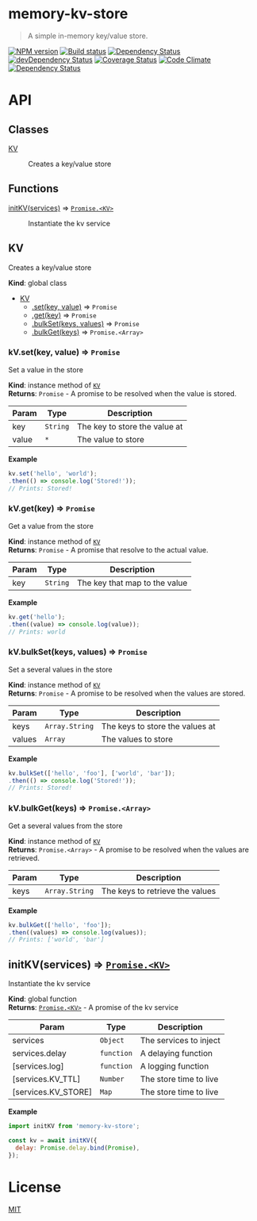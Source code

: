 <!--
# This file is automatically generated by a `metapak`
# module. Do not change it elsewhere, changes would
# be overriden.
-->
# memory-kv-store
> A simple in-memory key/value store.

[![NPM version](https://badge.fury.io/js/memory-kv-store.svg)](https://npmjs.org/package/memory-kv-store)
[![Build status](https://secure.travis-ci.org/nfroidure/memory-kv-store.svg)](https://travis-ci.org/nfroidure/memory-kv-store)
[![Dependency Status](https://david-dm.org/nfroidure/memory-kv-store.svg)](https://david-dm.org/nfroidure/memory-kv-store)
[![devDependency Status](https://david-dm.org/nfroidure/memory-kv-store/dev-status.svg)](https://david-dm.org/nfroidure/memory-kv-store#info=devDependencies)
[![Coverage Status](https://coveralls.io/repos/nfroidure/memory-kv-store/badge.svg?branch=master)](https://coveralls.io/r/nfroidure/memory-kv-store?branch=master)
[![Code Climate](https://codeclimate.com/github/nfroidure/memory-kv-store.svg)](https://codeclimate.com/github/nfroidure/memory-kv-store)
[![Dependency Status](https://dependencyci.com/github/nfroidure/memory-kv-store/badge)](https://dependencyci.com/github/nfroidure/memory-kv-store)

# API
## Classes

<dl>
<dt><a href="#KV">KV</a></dt>
<dd><p>Creates a key/value store</p>
</dd>
</dl>

## Functions

<dl>
<dt><a href="#initKV">initKV(services)</a> ⇒ <code><a href="#KV">Promise.&lt;KV&gt;</a></code></dt>
<dd><p>Instantiate the kv service</p>
</dd>
</dl>

<a name="KV"></a>

## KV
Creates a key/value store

**Kind**: global class  

* [KV](#KV)
    * [.set(key, value)](#KV+set) ⇒ <code>Promise</code>
    * [.get(key)](#KV+get) ⇒ <code>Promise</code>
    * [.bulkSet(keys, values)](#KV+bulkSet) ⇒ <code>Promise</code>
    * [.bulkGet(keys)](#KV+bulkGet) ⇒ <code>Promise.&lt;Array&gt;</code>

<a name="KV+set"></a>

### kV.set(key, value) ⇒ <code>Promise</code>
Set a value in the store

**Kind**: instance method of [<code>KV</code>](#KV)  
**Returns**: <code>Promise</code> - A promise to be resolved when the value is stored.  

| Param | Type | Description |
| --- | --- | --- |
| key | <code>String</code> | The key to store the value at |
| value | <code>\*</code> | The value to store |

**Example**  
```js
kv.set('hello', 'world');
.then(() => console.log('Stored!'));
// Prints: Stored!
```
<a name="KV+get"></a>

### kV.get(key) ⇒ <code>Promise</code>
Get a value from the store

**Kind**: instance method of [<code>KV</code>](#KV)  
**Returns**: <code>Promise</code> - A promise that resolve to the actual value.  

| Param | Type | Description |
| --- | --- | --- |
| key | <code>String</code> | The key that map to the value |

**Example**  
```js
kv.get('hello');
.then((value) => console.log(value));
// Prints: world
```
<a name="KV+bulkSet"></a>

### kV.bulkSet(keys, values) ⇒ <code>Promise</code>
Set a several values in the store

**Kind**: instance method of [<code>KV</code>](#KV)  
**Returns**: <code>Promise</code> - A promise to be resolved when the values are stored.  

| Param | Type | Description |
| --- | --- | --- |
| keys | <code>Array.String</code> | The keys to store the values at |
| values | <code>Array</code> | The values to store |

**Example**  
```js
kv.bulkSet(['hello', 'foo'], ['world', 'bar']);
.then(() => console.log('Stored!'));
// Prints: Stored!
```
<a name="KV+bulkGet"></a>

### kV.bulkGet(keys) ⇒ <code>Promise.&lt;Array&gt;</code>
Get a several values from the store

**Kind**: instance method of [<code>KV</code>](#KV)  
**Returns**: <code>Promise.&lt;Array&gt;</code> - A promise to be resolved when the values
 are retrieved.  

| Param | Type | Description |
| --- | --- | --- |
| keys | <code>Array.String</code> | The keys to retrieve the values |

**Example**  
```js
kv.bulkGet(['hello', 'foo']);
.then((values) => console.log(values));
// Prints: ['world', 'bar']
```
<a name="initKV"></a>

## initKV(services) ⇒ [<code>Promise.&lt;KV&gt;</code>](#KV)
Instantiate the kv service

**Kind**: global function  
**Returns**: [<code>Promise.&lt;KV&gt;</code>](#KV) - A promise of the kv service  

| Param | Type | Description |
| --- | --- | --- |
| services | <code>Object</code> | The services to inject |
| services.delay | <code>function</code> | A delaying function |
| [services.log] | <code>function</code> | A logging function |
| [services.KV_TTL] | <code>Number</code> | The store time to live |
| [services.KV_STORE] | <code>Map</code> | The store time to live |

**Example**  
```js
import initKV from 'memory-kv-store';

const kv = await initKV({
  delay: Promise.delay.bind(Promise),
});
```

# License
[MIT](https://github.com/nfroidure/memory-kv-store/blob/master/LICENSE)
